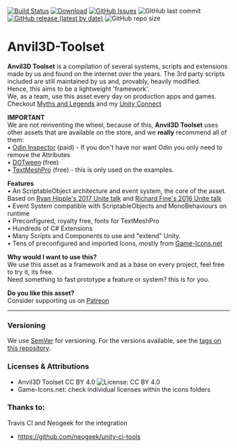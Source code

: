 

[![Build Status](https://travis-ci.org/Anvil3D/Anvil-Toolset.svg?branch=master)](https://travis-ci.org/Anvil3D/Anvil-Toolset) 
[![Download](https://img.shields.io/github/downloads/anvil3d/anvil3d-toolset/total)](https://github.com/Anvil3D/Anvil3D-Toolset/releases) 
[![GitHub Issues](https://img.shields.io/github/issues/anvil3d/anvil3d-toolset)](https://github.com/Anvil3D/Anvil3D-Toolset/issues) 
![GitHub last commit](https://img.shields.io/github/last-commit/anvil3d/anvil3d-toolset) 
[![GitHub release (latest by date)](https://img.shields.io/github/v/release/anvil3d/anvil3d-toolset)](https://github.com/Anvil3D/Anvil3D-Toolset/releases) 
![GitHub repo size](https://img.shields.io/github/repo-size/anvil3d/anvil3d-toolset)

# Anvil3D-Toolset

**Anvil3D Toolset** is a compilation of several systems, scripts and extensions made by us and found on the internet over the years. The 3rd party scripts included are still maintained by us and, provably, heavily modified.  
Hence, this aims to be a lightweight 'framework'.  
We, as a team, use this asset every day on production apps and games. Checkout [Myths and Legends](https://store.steampowered.com/app/1005340/Myths_and_Legends/) and my [Unity Connect](https://connect.unity.com/u/eduardo-uribe)

**IMPORTANT**  
We are not reinventing the wheel, because of this, **Anvil3D Toolset** uses other assets that are available on the store, and we **really** recommend all of them:  
• [Odin Inspector](https://assetstore.unity.com/packages/tools/utilities/odin-inspector-and-serializer-89041) (paid) - If you don't have nor want Odin you only need to remove the Attributes  
• [DOTween](https://assetstore.unity.com/packages/tools/animation/dotween-hotween-v2-27676) (free)  
• [TextMeshPro](https://forum.unity.com/forums/unity-ui-ugui-textmesh-pro.60/) (free) - this is only used on the examples.  

**Features**  
• An ScriptableObject architecture and event system, the core of the asset. Based on [Ryan Hipple's 2017 Unite talk](https://www.youtube.com/watch?v=raQ3iHhE_Kk) and [Richard Fine's 2016 Unite talk](https://www.youtube.com/watch?v=6vmRwLYWNRo)  
• Event System compatible with ScriptableObjects and MonoBehaviours on runtime  
• Preconfigured, royalty free, fonts for TextMeshPro  
• Hundreds of C# Extensions  
• Many Scripts and Components to use and "extend" Unity.  
• Tens of preconfigured and imported Icons, mostly from [Game-Icons.net](https://game-icons.net/)  

**Why would I want to use this?**  
We use this asset as a framework and as a base on every project, feel free to try it, its free.  
Need something to fast prototype a feature or system? this is for you.

**Do you like this asset?**  
Consider supporting us on [Patreon](https://www.patreon.com/anvil3d)  

---


### Versioning

We use [SemVer](http://semver.org/) for versioning. For the versions available, see the [tags on this repository](https://github.com/Anvil3D/Anvil3D-Toolset/tags). 

### Licenses & Attributions 

- Anvil3D Toolset CC BY 4.0 ![License: CC BY 4.0](https://img.shields.io/github/license/anvil3d/anvil3d-toolset)
- Game-Icons.net: check individual licenses within the icons folders 


### Thanks to:

Travis CI and Neogeek for the integration
- https://github.com/neogeek/unity-ci-tools
